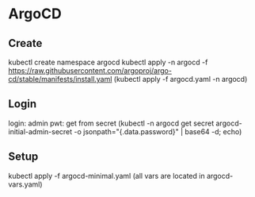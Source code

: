 # ArgoCD
## Create
kubectl create namespace argocd
kubectl apply -n argocd -f https://raw.githubusercontent.com/argoproj/argo-cd/stable/manifests/install.yaml
(kubectl apply -f argocd.yaml -n argocd)
## Login
login: admin
pwt: get from secret
(kubectl -n argocd get secret argocd-initial-admin-secret -o jsonpath="{.data.password}" | base64 -d; echo)
## Setup
kubectl apply -f argocd-minimal.yaml (all vars are located in argocd-vars.yaml)
